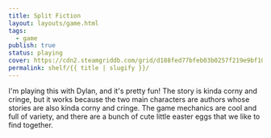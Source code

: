 ```yaml
---
title: Split Fiction
layout: layouts/game.html
tags:
  - game
publish: true
status: playing
cover: https://cdn2.steamgriddb.com/grid/d188fed77bfeb03b0257f219e9bf10b7.png
permalink: shelf/{{ title | slugify }}/
---
```

I'm playing this with Dylan, and it's pretty fun! The story is kinda corny and cringe, but it works because the two main characters are authors whose stories are also kinda corny and cringe. The game mechanics are cool and full of variety, and there are a bunch of cute little easter eggs that we like to find together.